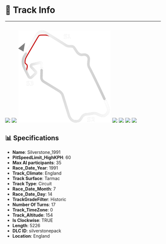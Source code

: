 # 🏁 Track Info

---
![](image_1.jpg)
![](image_2.jpg)
![](image_3.jpg)
![](image_4.jpg)
![](image_5.jpg)
![](image_6.jpg)
![](image_7.jpg)
---

## 📊 Specifications

- **Name**: Silverstone_1991
- **PitSpeedLimit_HighKPH**: 60
- **Max AI participants**: 35
- **Race_Date_Year**: 1991
- **Track_Climate**: England
- **Track Surface**: Tarmac
- **Track Type**: Circuit
- **Race_Date_Month**: 7
- **Race_Date_Day**: 14
- **TrackGradeFilter**: Historic
- **Number Of Turns**: 17
- **Track_TimeZone**: 0
- **Track_Altitude**: 154
- **Is Clockwise**: TRUE
- **Length**: 5226
- **DLC ID**: silverstonepack
- **Location**: England
